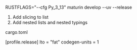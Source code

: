 RUSTFLAGS="--cfg Py_3_13" maturin develop --uv --release


1. Add slicing to list
2. Add nested lists and nested typings


cargo.toml

[profile.release]
lto = "fat"
codegen-units = 1